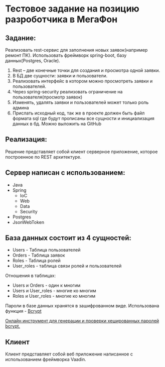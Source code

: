 # Тестовое задание на позицию разроботчика в МегаФон

## Задание:

Реализовать rest-сервис для заполнения новых заявок(например ремонт ПК). Использовать фреймворк spring-boot, базу данных(Postgres, Oracle).

1. Rest – две конечные точки для создания и просмотра одной заявки.
2. В БД две сущности: заявки и пользователи.  
3. Реализовать интерфейс в котором можно просмотреть заявки и пользователей.
4. Через spring-security реализовать ограничение на пользователя(просмотр заявок)
5. Изменять, удалять заявки и пользователей может только роль админа
6. Прислать исходный код, так же в проекте должен быть файл формата sql где будут прописаны все сущности и инициализация данных в бд. Можно выложить на GitHub

## Реализация:

Решение представляет собой клиент серверное приложение, которое построенное по REST архитектуре. 

## Сервер написан с использованием:

- Java
- Spring
  - IoC
  - Web
  - Data
  - Security
- Postgres
- JsonWebToken

## База данных состоит из 4 сущностей:

- Users - Таблица пользователей
- Orders - Таблица заявок
- Roles - Таблица ролей
- User_roles - таблица связи ролей и пользователей

Отношения в таблицах: 

- Users и Orders - один к многим
- Users и User_roles - многие ко многим
- Roles и User_roles - многие ко многим

Пароли в базе данных хранятся в зашифрованном виде. Использована функция - [Bcrypt](https://en.wikipedia.org/wiki/Bcrypt)

[Онлайн инструмент для генерации и проверки хешированных паролей bcrypt.](https://www.devglan.com/online-tools/bcrypt-hash-generator)

## Клиент

Клиент представляет собой веб приложение написанное с использованием фреймворка Vaadin.



